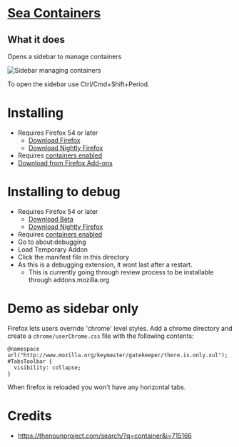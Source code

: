 # [Sea Containers](https://addons.mozilla.org/en-GB/firefox/addon/sea-containers/?src=search)

## What it does

Opens a sidebar to manage containers

![Sidebar managing containers](preview.png)

To open the sidebar use Ctrl/Cmd+Shift+Period.

# Installing

- Requires Firefox 54 or later
  - [Download Firefox](https://www.mozilla.org/firefox/browsers/)
  - [Download Nightly Firefox](https://www.mozilla.org/firefox/nightly/all/)
- Requires [containers enabled](https://testpilot.firefox.com/experiments/containers)
- [Download from Firefox Add-ons](https://addons.mozilla.org/firefox/addon/sea-containers/)

# Installing to debug

- Requires Firefox 54 or later
  - [Download Beta](https://www.mozilla.org/firefox/browsers/)
  - [Download Nightly Firefox](https://www.mozilla.org/firefox/nightly/all/)
- Requires [containers enabled](https://testpilot.firefox.com/experiments/containers)
- Go to about:debugging
- Load Temporary Addon
- Click the manifest file in this directory
- As this is a debugging extension, it wont last after a restart.
  - This is currently going through review process to be installable through addons.mozilla.org

# Demo as sidebar only

Firefox lets users override 'chrome' level styles. Add a chrome directory and create a `chrome/userChrome.css` file with the following contents:

```
@namespace url("http://www.mozilla.org/keymaster/gatekeeper/there.is.only.xul");
#TabsToolbar {
  visibility: collapse;
}
```

When firefox is reloaded you won't have any horizontal tabs.


# Credits

- https://thenounproject.com/search/?q=container&i=715166
